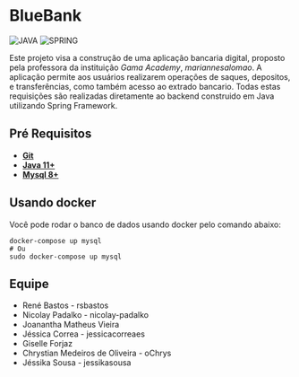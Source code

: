 # BlueBank
![JAVA](https://img.shields.io/static/v1?label=JAVA&message=BACKEND&color=0091EA&style=flat&logo=JAVA)
![SPRING](https://img.shields.io/static/v1?label=Spring&message=FRAMEWORK&color=0091EA&style=flat&logo=Spring)

Este projeto visa a construção de uma aplicação bancaria digital, proposto pela professora da instituição *Gama Academy*, *mariannesalomao*. 
A aplicação permite aos usuários realizarem operações de saques, depositos, e transferências, como também acesso ao extrado bancario. 
Todas estas requisições são realizadas diretamente ao backend construido em Java utilizando Spring Framework.

## Pré Requisitos
* [**Git**](https://git-scm.com/)
* [**Java 11+**](https://jdk.java.net/15/)
* [**Mysql 8+**](https://dev.mysql.com/downloads/)

## Usando docker

Você pode rodar o banco de dados usando docker pelo comando abaixo:
```shell
docker-compose up mysql
# Ou
sudo docker-compose up mysql
```

## Equipe
* René Bastos - rsbastos
* Nicolay Padalko - nicolay-padalko
* Joanantha Matheus Vieira
* Jéssica Correa - jessicacorreaes
* Giselle Forjaz
* Chrystian Medeiros de Oliveira - oChrys
* Jéssika Sousa - jessikasousa

